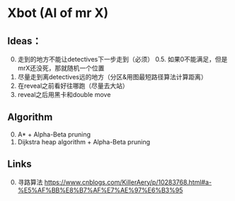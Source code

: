 # Xbot (AI of mr X)

## Ideas：
0. 走到的地方不能让detectives下一步走到（必须）
0.5. 如果0不能满足，但是mrX还没死，那就随机一个位置
1. 尽量走到离detectives远的地方（分区&用图最短路径算法计算距离）
2. 在reveal之前看好往哪跑（尽量去大站）
3. reveal之后用黑卡和double move

## Algorithm
0. A* + Alpha-Beta pruning
1. Dijkstra heap algorithm + Alpha-Beta pruning

## Links
0. 寻路算法
https://www.cnblogs.com/KillerAery/p/10283768.html#a-%E5%AF%BB%E8%B7%AF%E7%AE%97%E6%B3%95

